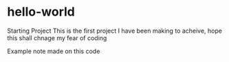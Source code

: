 # hello-world
Starting Project
This is the first project I have been making to acheive, hope this shall chnage my fear of coding

Example note made on this code
